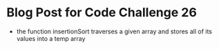 # Blog Post for Code Challenge 26

- the function insertionSort traverses a given array and stores all of its values into a temp array